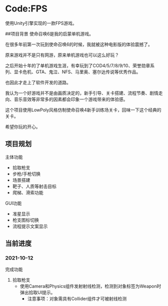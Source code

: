 # Code:FPS
使用Unity引擎实现的一款FPS游戏。

##项目背景
使命召唤6是我的启蒙单机游戏。

在很多年前第一次玩到使命召唤6的时候，我就被这种电影版的体验震撼了。

原来游戏并不是只有网游，原来单机游戏也可以这么好玩？

之后开始十年的了单机游戏生涯，有幸玩到了COD4/5/7/8/9/10、荣誉勋章系列、显卡危机、GTA、鬼泣、NFS、马里奥、塞尔达传说等优秀作品。

也因此才走上了软件开发的道路。

我认为一个好游戏并不是由画质决定的，新手引导、关卡搭建、流程节奏、剧情走向、音乐音效等非常多的因素都会印象一个游戏带来的体验感。

这个项目使用LowPoly风格仿制使命召唤4新手训练场关卡，回味一下这个经典的关卡。

希望你玩的开心。
## 项目规划
主体功能
- 拾取枪支
- 步枪/手枪切换
- 场景搭建
- 靶子、人质等射击目标
- 爬梯、滑索功能

GUI功能
- 准星显示
- 枪支图标切换
- 流程提示文案显示

## 当前进度
### 2021-10-12
完成功能
1. 拾取枪支
    - 使用Camera和Physics组件发射射线检测，检测到对象标签为Weapon时弹出拾取UI提示。
        - 注意事项：对象需具有Collider组件才可被射线检测